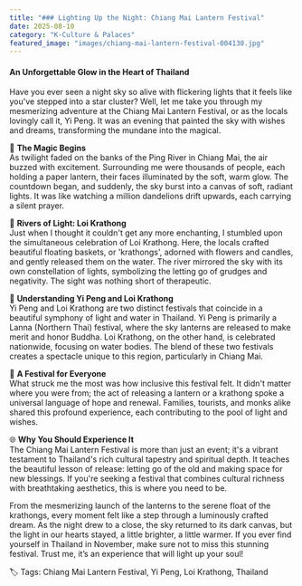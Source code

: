 ```yaml
---
title: "### Lighting Up the Night: Chiang Mai Lantern Festival"
date: 2025-08-10
category: "K-Culture & Palaces"
featured_image: "images/chiang-mai-lantern-festival-004130.jpg"
---
```


#### An Unforgettable Glow in the Heart of Thailand

Have you ever seen a night sky so alive with flickering lights that it feels like you've stepped into a star cluster? Well, let me take you through my mesmerizing adventure at the Chiang Mai Lantern Festival, or as the locals lovingly call it, Yi Peng. It was an evening that painted the sky with wishes and dreams, transforming the mundane into the magical.

🎇 **The Magic Begins**  
As twilight faded on the banks of the Ping River in Chiang Mai, the air buzzed with excitement. Surrounding me were thousands of people, each holding a paper lantern, their faces illuminated by the soft, warm glow. The countdown began, and suddenly, the sky burst into a canvas of soft, radiant lights. It was like watching a million dandelions drift upwards, each carrying a silent prayer.

🌊 **Rivers of Light: Loi Krathong**  
Just when I thought it couldn't get any more enchanting, I stumbled upon the simultaneous celebration of Loi Krathong. Here, the locals crafted beautiful floating baskets, or 'krathongs', adorned with flowers and candles, and gently released them on the water. The river mirrored the sky with its own constellation of lights, symbolizing the letting go of grudges and negativity. The sight was nothing short of therapeutic.

📜 **Understanding Yi Peng and Loi Krathong**  
Yi Peng and Loi Krathong are two distinct festivals that coincide in a beautiful symphony of light and water in Thailand. Yi Peng is primarily a Lanna (Northern Thai) festival, where the sky lanterns are released to make merit and honor Buddha. Loi Krathong, on the other hand, is celebrated nationwide, focusing on water bodies. The blend of these two festivals creates a spectacle unique to this region, particularly in Chiang Mai.

🌟 **A Festival for Everyone**  
What struck me the most was how inclusive this festival felt. It didn't matter where you were from; the act of releasing a lantern or a krathong spoke a universal language of hope and renewal. Families, tourists, and monks alike shared this profound experience, each contributing to the pool of light and wishes.

🌐 **Why You Should Experience It**  
The Chiang Mai Lantern Festival is more than just an event; it's a vibrant testament to Thailand's rich cultural tapestry and spiritual depth. It teaches the beautiful lesson of release: letting go of the old and making space for new blessings. If you're seeking a festival that combines cultural richness with breathtaking aesthetics, this is where you need to be.

From the mesmerizing launch of the lanterns to the serene float of the krathongs, every moment felt like a step through a luminously crafted dream. As the night drew to a close, the sky returned to its dark canvas, but the light in our hearts stayed, a little brighter, a little warmer. If you ever find yourself in Thailand in November, make sure not to miss this stunning festival. Trust me, it’s an experience that will light up your soul!

🏷️ Tags: Chiang Mai Lantern Festival, Yi Peng, Loi Krathong, Thailand